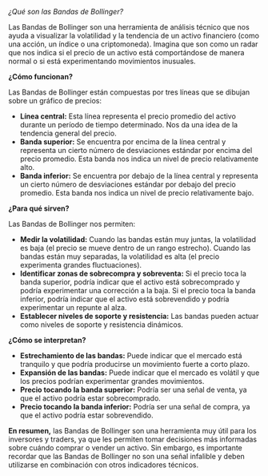 *¿Qué son las Bandas de Bollinger?*

Las Bandas de Bollinger son una herramienta de análisis técnico que nos ayuda a visualizar la volatilidad y la tendencia de un activo financiero (como una acción, un índice o una criptomoneda). Imagina que son como un radar que nos indica si el precio de un activo está comportándose de manera normal o si está experimentando movimientos inusuales.

**¿Cómo funcionan?**

Las Bandas de Bollinger están compuestas por tres líneas que se dibujan sobre un gráfico de precios:

* **Línea central:** Esta línea representa el precio promedio del activo durante un período de tiempo determinado. Nos da una idea de la tendencia general del precio.
* **Banda superior:** Se encuentra por encima de la línea central y representa un cierto número de desviaciones estándar por encima del precio promedio. Esta banda nos indica un nivel de precio relativamente alto.
* **Banda inferior:** Se encuentra por debajo de la línea central y representa un cierto número de desviaciones estándar por debajo del precio promedio. Esta banda nos indica un nivel de precio relativamente bajo.

**¿Para qué sirven?**

Las Bandas de Bollinger nos permiten:

* **Medir la volatilidad:** Cuando las bandas están muy juntas, la volatilidad es baja (el precio se mueve dentro de un rango estrecho). Cuando las bandas están muy separadas, la volatilidad es alta (el precio experimenta grandes fluctuaciones).
* **Identificar zonas de sobrecompra y sobreventa:** Si el precio toca la banda superior, podría indicar que el activo está sobrecomprado y podría experimentar una corrección a la baja. Si el precio toca la banda inferior, podría indicar que el activo está sobrevendido y podría experimentar un repunte al alza.
* **Establecer niveles de soporte y resistencia:** Las bandas pueden actuar como niveles de soporte y resistencia dinámicos.

**¿Cómo se interpretan?**

* **Estrechamiento de las bandas:** Puede indicar que el mercado está tranquilo y que podría producirse un movimiento fuerte a corto plazo.
* **Expansión de las bandas:** Puede indicar que el mercado es volátil y que los precios podrían experimentar grandes movimientos.
* **Precio tocando la banda superior:** Podría ser una señal de venta, ya que el activo podría estar sobrecomprado.
* **Precio tocando la banda inferior:** Podría ser una señal de compra, ya que el activo podría estar sobrevendido.

**En resumen,** las Bandas de Bollinger son una herramienta muy útil para los inversores y traders, ya que les permiten tomar decisiones más informadas sobre cuándo comprar o vender un activo. Sin embargo, es importante recordar que las Bandas de Bollinger no son una señal infalible y deben utilizarse en combinación con otros indicadores técnicos.
